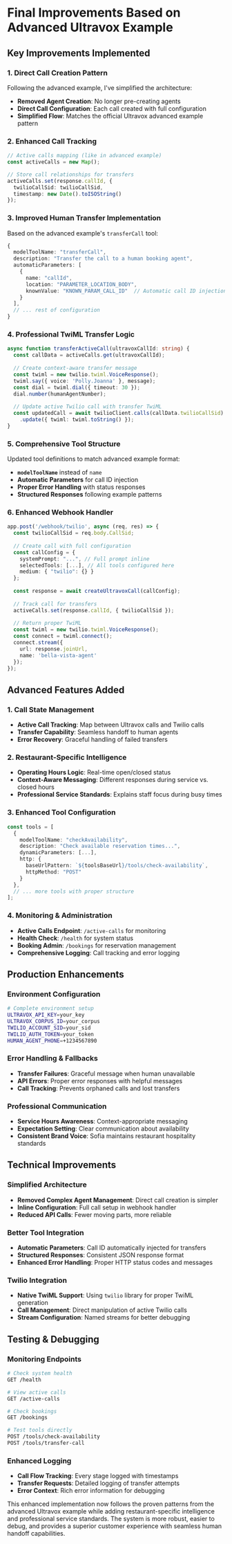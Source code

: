 # Final Improvements Based on Advanced Ultravox Example

## Key Improvements Implemented

### 1. **Direct Call Creation Pattern**
Following the advanced example, I've simplified the architecture:
- **Removed Agent Creation**: No longer pre-creating agents
- **Direct Call Configuration**: Each call created with full configuration
- **Simplified Flow**: Matches the official Ultravox advanced example pattern

### 2. **Enhanced Call Tracking**
```typescript
// Active calls mapping (like in advanced example)
const activeCalls = new Map();

// Store call relationships for transfers
activeCalls.set(response.callId, {
  twilioCallSid: twilioCallSid,
  timestamp: new Date().toISOString()
});
```

### 3. **Improved Human Transfer Implementation**
Based on the advanced example's `transferCall` tool:
```typescript
{
  modelToolName: "transferCall",
  description: "Transfer the call to a human booking agent",
  automaticParameters: [
    {
      name: "callId", 
      location: "PARAMETER_LOCATION_BODY",
      knownValue: "KNOWN_PARAM_CALL_ID"  // Automatic call ID injection
    }
  ],
  // ... rest of configuration
}
```

### 4. **Professional TwiML Transfer Logic**
```typescript
async function transferActiveCall(ultravoxCallId: string) {
  const callData = activeCalls.get(ultravoxCallId);
  
  // Create context-aware transfer message
  const twiml = new twilio.twiml.VoiceResponse();
  twiml.say({ voice: 'Polly.Joanna' }, message);
  const dial = twiml.dial({ timeout: 30 });
  dial.number(humanAgentNumber);
  
  // Update active Twilio call with transfer TwiML
  const updatedCall = await twilioClient.calls(callData.twilioCallSid)
    .update({ twiml: twiml.toString() });
}
```

### 5. **Comprehensive Tool Structure**
Updated tool definitions to match advanced example format:
- **`modelToolName`** instead of `name`
- **Automatic Parameters** for call ID injection
- **Proper Error Handling** with status responses
- **Structured Responses** following example patterns

### 6. **Enhanced Webhook Handler**
```typescript
app.post('/webhook/twilio', async (req, res) => {
  const twilioCallSid = req.body.CallSid;
  
  // Create call with full configuration
  const callConfig = {
    systemPrompt: "...", // Full prompt inline
    selectedTools: [...], // All tools configured here
    medium: { "twilio": {} }
  };
  
  const response = await createUltravoxCall(callConfig);
  
  // Track call for transfers
  activeCalls.set(response.callId, { twilioCallSid });
  
  // Return proper TwiML
  const twiml = new twilio.twiml.VoiceResponse();
  const connect = twiml.connect();
  connect.stream({
    url: response.joinUrl,
    name: 'bella-vista-agent'
  });
});
```

## Advanced Features Added

### **1. Call State Management**
- **Active Call Tracking**: Map between Ultravox calls and Twilio calls
- **Transfer Capability**: Seamless handoff to human agents
- **Error Recovery**: Graceful handling of failed transfers

### **2. Restaurant-Specific Intelligence**
- **Operating Hours Logic**: Real-time open/closed status
- **Context-Aware Messaging**: Different responses during service vs. closed hours
- **Professional Service Standards**: Explains staff focus during busy times

### **3. Enhanced Tool Configuration**
```typescript
const tools = [
  {
    modelToolName: "checkAvailability",
    description: "Check available reservation times...",
    dynamicParameters: [...],
    http: {
      baseUrlPattern: `${toolsBaseUrl}/tools/check-availability`,
      httpMethod: "POST"
    }
  },
  // ... more tools with proper structure
];
```

### **4. Monitoring & Administration**
- **Active Calls Endpoint**: `/active-calls` for monitoring
- **Health Check**: `/health` for system status  
- **Booking Admin**: `/bookings` for reservation management
- **Comprehensive Logging**: Call tracking and error logging

## Production Enhancements

### **Environment Configuration**
```bash
# Complete environment setup
ULTRAVOX_API_KEY=your_key
ULTRAVOX_CORPUS_ID=your_corpus
TWILIO_ACCOUNT_SID=your_sid
TWILIO_AUTH_TOKEN=your_token
HUMAN_AGENT_PHONE=+1234567890
```

### **Error Handling & Fallbacks**
- **Transfer Failures**: Graceful message when human unavailable
- **API Errors**: Proper error responses with helpful messages
- **Call Tracking**: Prevents orphaned calls and lost transfers

### **Professional Communication**
- **Service Hours Awareness**: Context-appropriate messaging
- **Expectation Setting**: Clear communication about availability
- **Consistent Brand Voice**: Sofia maintains restaurant hospitality standards

## Technical Improvements

### **Simplified Architecture**
- **Removed Complex Agent Management**: Direct call creation is simpler
- **Inline Configuration**: Full call setup in webhook handler
- **Reduced API Calls**: Fewer moving parts, more reliable

### **Better Tool Integration**
- **Automatic Parameters**: Call ID automatically injected for transfers
- **Structured Responses**: Consistent JSON response format
- **Enhanced Error Handling**: Proper HTTP status codes and messages

### **Twilio Integration**
- **Native TwiML Support**: Using `twilio` library for proper TwiML generation
- **Call Management**: Direct manipulation of active Twilio calls
- **Stream Configuration**: Named streams for better debugging

## Testing & Debugging

### **Monitoring Endpoints**
```bash
# Check system health
GET /health

# View active calls
GET /active-calls  

# Check bookings
GET /bookings

# Test tools directly
POST /tools/check-availability
POST /tools/transfer-call
```

### **Enhanced Logging**
- **Call Flow Tracking**: Every stage logged with timestamps
- **Transfer Requests**: Detailed logging of transfer attempts
- **Error Context**: Rich error information for debugging

This enhanced implementation now follows the proven patterns from the advanced Ultravox example while adding restaurant-specific intelligence and professional service standards. The system is more robust, easier to debug, and provides a superior customer experience with seamless human handoff capabilities.
